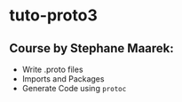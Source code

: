 # tuto-proto3

## Course by Stephane Maarek:
- Write .proto files
- Imports and Packages
- Generate Code using `protoc`
